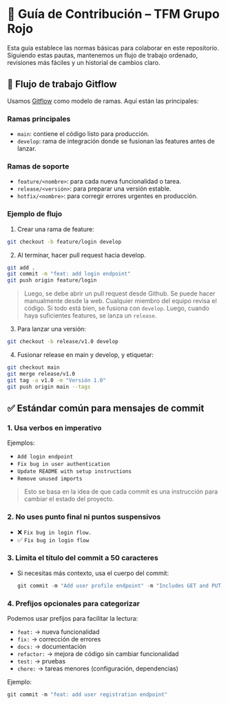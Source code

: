 # 🧭 Guía de Contribución – TFM Grupo Rojo

Esta guía establece las normas básicas para colaborar en este repositorio. Siguiendo estas pautas, mantenemos un flujo de trabajo ordenado, revisiones más fáciles y un historial de cambios claro.

## 🔀 Flujo de trabajo Gitflow

Usamos [Gitflow](https://www.atlassian.com/es/git/tutorials/comparing-workflows/gitflow-workflow) como modelo de ramas. Aquí están las principales:

### Ramas principales

- `main`: contiene el código listo para producción.
- `develop`: rama de integración donde se fusionan las features antes de lanzar.

### Ramas de soporte

- `feature/<nombre>`: para cada nueva funcionalidad o tarea.
- `release/<versión>`: para preparar una versión estable.
- `hotfix/<nombre>`: para corregir errores urgentes en producción.

### Ejemplo de flujo

1. Crear una rama de feature:

```bash
git checkout -b feature/login develop
```

2. Al terminar, hacer pull request hacia develop.

```bash
git add .
git commit -m "feat: add login endpoint"
git push origin feature/login
```

> Luego, se debe abrir un pull request desde Github. Se puede hacer manualmente desde la web. Cualquier miembro del equipo revisa el código. Si todo está bien, se fusiona con `develop`. Luego, cuando haya suficientes features, se lanza un `release`.

3. Para lanzar una versión:

```bash
git checkout -b release/v1.0 develop
```

4. Fusionar release en main y develop, y etiquetar:

```bash
git checkout main
git merge release/v1.0
git tag -a v1.0 -m "Versión 1.0"
git push origin main --tags
```

## ✅ Estándar común para mensajes de commit

### 1. Usa verbos en imperativo

Ejemplos:

- `Add login endpoint`
- `Fix bug in user authentication`
- `Update README with setup instructions`
- `Remove unused imports`

> Esto se basa en la idea de que cada commit es una instrucción para cambiar el estado del proyecto.

### 2. No uses punto final ni puntos suspensivos

- ❌ `Fix bug in login flow.`
- ✅ `Fix bug in login flow`

### 3. Limita el título del commit a 50 caracteres

- Si necesitas más contexto, usa el cuerpo del commit:
  ```jsx
  git commit -m "Add user profile endpoint" -m "Includes GET and PUT methods. Requires JWT auth."
  ```

### 4. Prefijos opcionales para categorizar

Podemos usar prefijos para facilitar la lectura:

- `feat:` → nueva funcionalidad
- `fix:` → corrección de errores
- `docs:` → documentación
- `refactor:` → mejora de código sin cambiar funcionalidad
- `test:` → pruebas
- `chore:` → tareas menores (configuración, dependencias)

Ejemplo:

```jsx
git commit -m "feat: add user registration endpoint"
```
